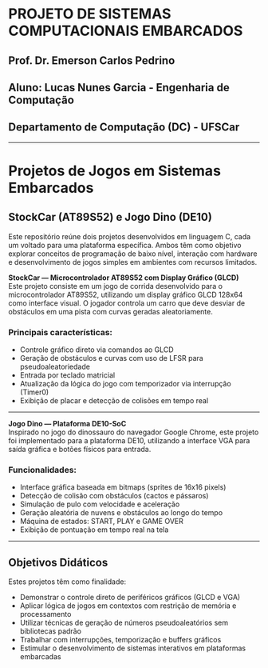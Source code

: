 # PROJETO DE SISTEMAS COMPUTACIONAIS EMBARCADOS

## Prof. Dr. Emerson Carlos Pedrino  
## Aluno: Lucas Nunes Garcia - Engenharia de Computação  
## Departamento de Computação (DC) - UFSCar

---

# Projetos de Jogos em Sistemas Embarcados

## StockCar (AT89S52) e Jogo Dino (DE10)

Este repositório reúne dois projetos desenvolvidos em linguagem C, cada um voltado para uma plataforma específica. Ambos têm como objetivo explorar conceitos de programação de baixo nível, interação com hardware e desenvolvimento de jogos simples em ambientes com recursos limitados.

**StockCar — Microcontrolador AT89S52 com Display Gráfico (GLCD)**  
Este projeto consiste em um jogo de corrida desenvolvido para o microcontrolador AT89S52, utilizando um display gráfico GLCD 128x64 como interface visual. O jogador controla um carro que deve desviar de obstáculos em uma pista com curvas geradas aleatoriamente.

### Principais características:
- Controle gráfico direto via comandos ao GLCD  
- Geração de obstáculos e curvas com uso de LFSR para pseudoaleatoriedade  
- Entrada por teclado matricial  
- Atualização da lógica do jogo com temporizador via interrupção (Timer0)  
- Exibição de placar e detecção de colisões em tempo real

---

**Jogo Dino — Plataforma DE10-SoC**  
Inspirado no jogo do dinossauro do navegador Google Chrome, este projeto foi implementado para a plataforma DE10, utilizando a interface VGA para saída gráfica e botões físicos para entrada.

### Funcionalidades:
- Interface gráfica baseada em bitmaps (sprites de 16x16 pixels)  
- Detecção de colisão com obstáculos (cactos e pássaros)  
- Simulação de pulo com velocidade e aceleração  
- Geração aleatória de nuvens e obstáculos ao longo do tempo  
- Máquina de estados: START, PLAY e GAME OVER  
- Exibição de pontuação em tempo real na tela

---

## Objetivos Didáticos

Estes projetos têm como finalidade:

- Demonstrar o controle direto de periféricos gráficos (GLCD e VGA)  
- Aplicar lógica de jogos em contextos com restrição de memória e processamento  
- Utilizar técnicas de geração de números pseudoaleatórios sem bibliotecas padrão  
- Trabalhar com interrupções, temporização e buffers gráficos  
- Estimular o desenvolvimento de sistemas interativos em plataformas embarcadas
